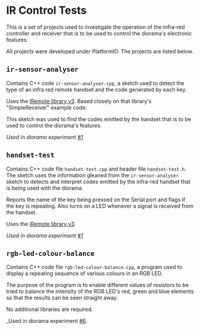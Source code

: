 # IR Control Tests

This is a set of projects used to investigate the operation of the infra-red controller and receiver that is to be used to control the diorama's electronic features.

All projects were developed under PlatformIO. The projects are listed below.

## `ir-sensor-analyser`

Contains C++ code `ir-sensor-analyser.cpp`, a sketch used to detect the type of an infra red remote handset and the code generated by each key.

Uses the [IRemote library v3](https://github.com/Arduino-IRremote/Arduino-IRremote). Based closely on that library's "SimpleReceiver" example code.

This sketch was used to find the codes emitted by the handset that is to be used to control the diorama's features.

_Used in diorama experiment [#1](https://cahamo.github.io/diorama/experiment-1)_

## `handset-test`

Contains C++ code file `handset-test.cpp` and header file `handset-test.h`. The sketch uses the information gleaned from the `ir-sensor-analyser` sketch to detects and interpret codes emitted by the infra-red handset that is being used with the diorama.

Reports the name of the key being pressed on the Serial port and flags if the key is repeating. Also turns on a LED whenever a signal is received from the handset.

Uses the [IRemote library v3](https://github.com/Arduino-IRremote/Arduino-IRremote).

_Used in diorama experiment [#1](https://cahamo.github.io/projects/diorama/experiment-1)_

## `rgb-led-colour-balance`

Contains C++ code file `rgb-led-colour-balance.cpp`, a program used to display a repeating sequence of various colours in an RGB LED.

The purpose of the program is to enable different values of resistors to be tried to balance the intensity of the RGB LED's red, green and blue elements so that the results can be seen straight away.

No additional libraries are required.

_Used in diorama experiment [#6](https://cahamo.github.io/projects/diorama/experiment-6).
